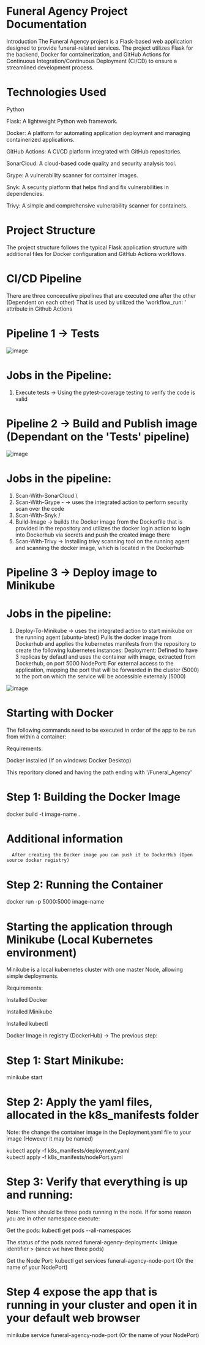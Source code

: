# Funeral Agency Project Documentation
Introduction
The Funeral Agency project is a Flask-based web application designed to provide funeral-related services. The project utilizes Flask for the backend, Docker for containerization, and GitHub Actions for Continuous Integration/Continuous Deployment (CI/CD) to ensure a streamlined development process.

# Technologies Used
Python 

Flask: A lightweight Python web framework.

Docker: A platform for automating application deployment and managing containerized applications.

GitHub Actions: A CI/CD platform integrated with GitHub repositories.

SonarCloud: A cloud-based code quality and security analysis tool.

Grype: A vulnerability scanner for container images.

Snyk: A security platform that helps find and fix vulnerabilities in dependencies.

Trivy: A simple and comprehensive vulnerability scanner for containers.

# Project Structure
The project structure follows the typical Flask application structure with additional files for Docker configuration and GitHub Actions workflows.

# CI/CD Pipeline

There are three concecutive pipelines that are executed one after the other (Dependent on each other)
That is used by utilized the 'workflow_run: ' attribute in Github Actions
# Pipeline 1 ->  Tests


![image](https://github.com/AtanasAtanasov2001/Funeral_Agency/assets/73695057/57c5c641-3452-413e-9399-831b4d444664)

# Jobs in the Pipeline:
  1. Execute tests -> Using the pytest-coverage testing to verify the code is valid

# Pipeline 2 -> Build and Publish image (Dependant on the 'Tests' pipeline)


![image](https://github.com/AtanasAtanasov2001/Funeral_Agency/assets/73695057/7b7ec093-5dc6-4f15-8251-f90c27d0e517)

# Jobs in the pipeline:
  1. Scan-With-SonarCloud \
  2. Scan-With-Grype       - -> uses the integrated action to perform security scan over the code
  3. Scan-With-Snyk       /
  4. Build-Image -> builds the Docker image from the Dockerfile that is provided in the repository and utilizes the docker login action to login into Dockerhub via secrets and push the created image there
  5. Scan-With-Trivy -> Installing trivy scanning tool on the running agent and scanning the docker image, which is located in the Dockerhub
     

# Pipeline 3 -> Deploy image to Minikube
# Jobs in the pipeline:
  1. Deploy-To-Minikube -> uses the integrated action to start minikube on the running agent (ubuntu-latest)
                          Pulls the docker image from Dockerhub and applies the kubernetes manifests from the repository to create the following kubernetes instances:
 Deployment: Defined to have 3 replicas by defautl and uses the container with image, extracted from Dockerhub, on port 5000
 NodePort: For external access to the application, mapping the port that will be forwarded in the cluster (5000) to the port on which the service will be accessible externaly (5000) 

![image](https://github.com/AtanasAtanasov2001/Funeral_Agency/assets/73695057/a3078330-946e-4afe-8823-c446f25e4a69)



# Starting with Docker

The following commands need to be executed in order of the app to be run from within a container:

Requirements:

Docker installed (If on windows: Docker Desktop)

This reporitory cloned and having the path ending with '/Funeral_Agency'

# Step 1: Building the Docker Image
docker build -t image-name .
  # Additional information
      After creating the Docker image you can push it to DockerHub (Open source docker registry)

# Step 2: Running the Container
docker run -p 5000:5000 image-name

# Starting the application through Minikube (Local Kubernetes environment)

Minikube is a local kubernetes cluster with one master Node, allowing simple deployments.

Requirements:

Installed Docker

Installed Minikube

Installed kubectl

Docker Image in registry (DockerHub) -> The previous step:

# Step 1: Start Minikube:
minikube start

# Step 2: Apply the yaml files, allocated in the k8s_manifests folder
Note: the change the container image in the Deployment.yaml file to your image (However it may be named)


kubectl apply -f k8s_manifests/deployment.yaml  
kubectl apply -f k8s_manifests/nodePort.yaml

# Step 3: Verify that everything is up and running:
Note: There should be three pods running in the node. If for some reason you are in other namespace execute:

Get the pods:
kubectl get pods --all-namespaces

The status of the pods named funeral-agency-deployment< Unique identifier > (since we have three pods)

Get the Node Port:
kubectl get services funeral-agency-node-port    (Or the name of your NodePort)

# Step 4 expose the app that is running in your cluster and open it in your default web browser

minikube service funeral-agency-node-port    (Or the name of your NodePort)
